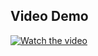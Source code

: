 ## Video Demo

[![Watch the video](https://img.youtube.com/vi/t43vK5Ta6wE/0.jpg)](https://www.youtube.com/watch?v=t43vK5Ta6wE)
